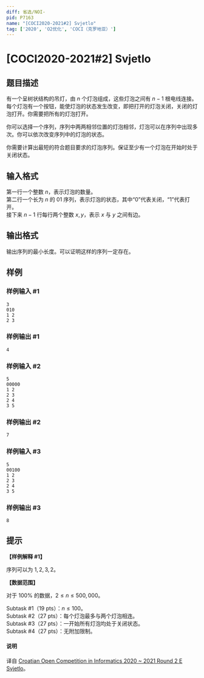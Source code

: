 ```yaml
---
diff: 省选/NOI-
pid: P7163
name: "[COCI2020-2021#2] Svjetlo"
tag: ['2020', 'O2优化', 'COCI（克罗地亚）']
---
```

# [COCI2020-2021#2] Svjetlo
## 题目描述

有一个呈树状结构的吊灯，由 $n$ 个灯泡组成，这些灯泡之间有 $n-1$ 根电线连接。每个灯泡有一个按钮，能使灯泡的状态发生改变，即把打开的灯泡关闭，关闭的灯泡打开。你需要把所有的灯泡打开。

你可以选择一个序列，序列中两两相邻位置的灯泡相邻，灯泡可以在序列中出现多次。你可以依次改变序列中的灯泡的状态。

你需要计算出最短的符合题目要求的灯泡序列。保证至少有一个灯泡在开始时处于关闭状态。
## 输入格式

第一行一个整数 $n$，表示灯泡的数量。  
第二行一个长为 $n$ 的 01 序列，表示灯泡的状态，其中“0”代表关闭，“1”代表打开。  
接下来 $n - 1$ 行每行两个整数 $x, y$，表示 $x$ 与 $y$ 之间有边。
## 输出格式

输出序列的最小长度。可以证明这样的序列一定存在。
## 样例

### 样例输入 #1
```
3
010
1 2
2 3
```
### 样例输出 #1
```
4
```
### 样例输入 #2
```
5
00000
1 2
2 3
2 4
3 5
```
### 样例输出 #2
```
7
```
### 样例输入 #3
```
5
00100
1 2
2 3
2 4
3 5
```
### 样例输出 #3
```
8
```
## 提示

**【样例解释 #1】**

序列可以为 $1, 2, 3, 2$。

**【数据范围】**

对于 $100\%$ 的数据，$2 \leq n \leq 500,000$。

Subtask #1（$19$ pts）：$n \leq 100$。  
Subtask #2（$27$ pts）：每个灯泡最多与两个灯泡相连。  
Subtask #3（$27$ pts）：一开始所有灯泡均处于关闭状态。  
Subtask #4（$27$ pts）：无附加限制。

#### 说明

译自 [Croatian Open Competition in Informatics 2020 ~ 2021 Round 2 E Svjetlo](https://hsin.hr/coci/contest2_tasks.pdf)。
